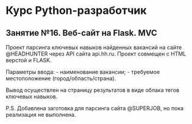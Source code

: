 # Курс Python-разработчик
## Занятие №16. Веб-сайт на Flask. MVC

Проект парсинга ключевых навыков найденных вакансий на сайте @HEADHUNTER через API сайта api.hh.ru. 
Проект совмещен с HTML верстой и FLASK.

Параметры ввода:
	- наименование вакансии;
	- требуемое местоположение (город/область/страна).

Вывод осуществлен на страницу результатов в виде облака тегов ключевых навыков.

P.S. Добавлена заготовка для парсинга сайта @SUPERJOB, но пока реализация не выполнена.